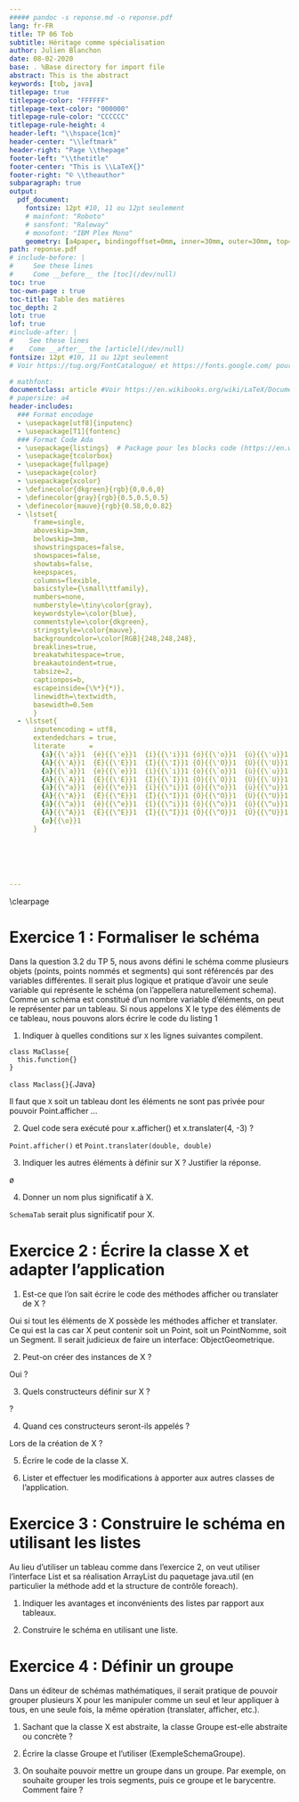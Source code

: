 ```yaml
---
##### pandoc -s reponse.md -o reponse.pdf
lang: fr-FR
title: TP 06 Tob
subtitle: Héritage comme spécialisation
author: Julien Blanchon
date: 08-02-2020
base: . %Base directory for import file
abstract: This is the abstract
keywords: [tob, java]
titlepage: true
titlepage-color: "FFFFFF"
titlepage-text-color: "000000"
titlepage-rule-color: "CCCCCC"
titlepage-rule-height: 4
header-left: "\\hspace{1cm}"
header-center: "\\leftmark"
header-right: "Page \\thepage"
footer-left: "\\thetitle"
footer-center: "This is \\LaTeX{}"
footer-right: "© \\theauthor"
subparagraph: true
output:
  pdf_document:
    fontsize: 12pt #10, 11 ou 12pt seulement
    # mainfont: "Roboto"
    # sansfont: "Raleway"
    # monofont: "IBM Plex Mono"
    geometry: [a4paper, bindingoffset=0mm, inner=30mm, outer=30mm, top=30mm, bottom=30mm] # Voir https://ctan.org/pkg/geometry pour les options geometry
path: reponse.pdf
# include-before: |
#     See these lines
#     Come __before__ the [toc](/dev/null)
toc: true
toc-own-page : true
toc-title: Table des matières
toc_depth: 2
lot: true
lof: true
#include-after: |
#    See these lines
#    Come __after__ the [article](/dev/null)
fontsize: 12pt #10, 11 ou 12pt seulement
# Voir https://tug.org/FontCatalogue/ et https://fonts.google.com/ pour les Fonts

# mathfont:
documentclass: article #Voir https://en.wikibooks.org/wiki/LaTeX/Document_Structure#Document_classes pour les class et classoption
# papersize: a4
header-includes:
  ### Format encodage
  - \usepackage[utf8]{inputenc}
  - \usepackage[T1]{fontenc}
  ### Format Code Ada
  - \usepackage{listings}  # Package pour les blocks code (https://en.wikibooks.org/wiki/LaTeX/Source_Code_Listings)
  - \usepackage{tcolorbox}
  - \usepackage{fullpage}
  - \usepackage{color}
  - \usepackage{xcolor}
  - \definecolor{dkgreen}{rgb}{0,0.6,0}
  - \definecolor{gray}{rgb}{0.5,0.5,0.5}
  - \definecolor{mauve}{rgb}{0.58,0,0.82}
  - \lstset{
      frame=single,
      aboveskip=3mm,
      belowskip=3mm,
      showstringspaces=false,
      showspaces=false,
      showtabs=false,
      keepspaces,
      columns=flexible,
      basicstyle={\small\ttfamily},
      numbers=none,
      numberstyle=\tiny\color{gray},
      keywordstyle=\color{blue},
      commentstyle=\color{dkgreen},
      stringstyle=\color{mauve},
      backgroundcolor=\color[RGB]{248,248,248},
      breaklines=true,
      breakatwhitespace=true,
      breakautoindent=true,
      tabsize=2,
      captionpos=b,
      escapeinside={\%*}{*)},
      linewidth=\textwidth,
      basewidth=0.5em
      }
  - \lstset{
      inputencoding = utf8,
      extendedchars = true,
      literate      =      
        {á}{{\'a}}1  {é}{{\'e}}1  {í}{{\'i}}1 {ó}{{\'o}}1  {ú}{{\'u}}1
        {Á}{{\'A}}1  {É}{{\'E}}1  {Í}{{\'I}}1 {Ó}{{\'O}}1  {Ú}{{\'U}}1
        {à}{{\`a}}1  {è}{{\`e}}1  {ì}{{\`i}}1 {ò}{{\`o}}1  {ù}{{\`u}}1
        {À}{{\`A}}1  {È}{{\'E}}1  {Ì}{{\`I}}1 {Ò}{{\`O}}1  {Ù}{{\`U}}1
        {ä}{{\"a}}1  {ë}{{\"e}}1  {ï}{{\"i}}1 {ö}{{\"o}}1  {ü}{{\"u}}1
        {Ä}{{\"A}}1  {Ë}{{\"E}}1  {Ï}{{\"I}}1 {Ö}{{\"O}}1  {Ü}{{\"U}}1
        {â}{{\^a}}1  {ê}{{\^e}}1  {î}{{\^i}}1 {ô}{{\^o}}1  {û}{{\^u}}1
        {Â}{{\^A}}1  {Ê}{{\^E}}1  {Î}{{\^I}}1 {Ô}{{\^O}}1  {Û}{{\^U}}1
        {ø}{{\o}}1
      }






---
```

\clearpage

# Exercice 1 : Formaliser le schéma
Dans la question 3.2 du TP 5, nous avons défini le schéma comme plusieurs objets (points, points
nommés et segments) qui sont référencés par des variables différentes. Il serait plus logique
et pratique d’avoir une seule variable qui représente le schéma (on l’appellera naturellement
schema). Comme un schéma est constitué d’un nombre variable d’éléments, on peut le représenter par un tableau. Si nous appelons X le type des éléments de ce tableau, nous pouvons alors
écrire le code du listing 1

1. Indiquer à quelles conditions sur `X` les lignes suivantes compilent.

```{.Java caption="test caption"}
class MaClasse{
  this.function{}
}
```

`class Maclass{}`{.Java}

Il faut que `X` soit un tableau dont les éléments ne sont pas privée pour pouvoir Point.afficher ...

2. Quel code sera exécuté pour x.afficher() et x.translater(4, -3) ?

`Point.afficher()` et `Point.translater(double, double)`

3. Indiquer les autres éléments à définir sur X ? Justifier la réponse.

ø

4. Donner un nom plus significatif à X.

`SchemaTab` serait plus significatif pour X.

# Exercice 2 : Écrire la classe X et adapter l’application

1. Est-ce que l’on sait écrire le code des méthodes afficher ou translater de X ?

Oui si tout les éléments de X possède les méthodes afficher et translater. 
Ce qui est la cas car X peut contenir soit un Point, soit un PointNomme, soit un Segment.
Il serait judicieux de faire un interface: ObjectGeometrique.

2. Peut-on créer des instances de X ?

Oui ?   

3. Quels constructeurs définir sur X ?

?

4. Quand ces constructeurs seront-ils appelés ?

Lors de la création de X ?

5. Écrire le code de la classe X.



6. Lister et effectuer les modifications à apporter aux autres classes de l’application.


# Exercice 3 : Construire le schéma en utilisant les listes

Au lieu d’utiliser un tableau comme dans l’exercice 2, on veut utiliser l’interface List et sa
réalisation ArrayList du paquetage java.util (en particulier la méthode add et la structure de
contrôle foreach).

1. Indiquer les avantages et inconvénients des listes par rapport aux tableaux.
   

2. Construire le schéma en utilisant une liste.


# Exercice 4 : Définir un groupe
Dans un éditeur de schémas mathématiques, il serait pratique de pouvoir grouper plusieurs X
pour les manipuler comme un seul et leur appliquer à tous, en une seule fois, la même opération
(translater, afficher, etc.).

1. Sachant que la classe X est abstraite, la classe Groupe est-elle abstraite ou concrète ?
   

2. Écrire la classe Groupe et l’utiliser (ExempleSchemaGroupe).
   

3. On souhaite pouvoir mettre un groupe dans un groupe. Par exemple, on souhaite grouper les
trois segments, puis ce groupe et le barycentre. Comment faire ?